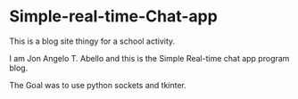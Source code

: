 # Simple-real-time-Chat-app

This is a blog site thingy for a school activity. 

I am Jon Angelo T. Abello and this is the Simple Real-time chat app program blog.

The Goal was to use python sockets and tkinter. 
